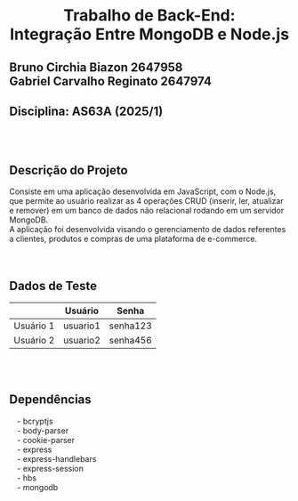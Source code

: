 # <p align=center>Trabalho de Back-End:<br> Integração Entre MongoDB e Node.js</p>

## Bruno Circhia Biazon 2647958<br>Gabriel Carvalho Reginato 2647974

## Disciplina: AS63A (2025/1)
<br><br>

## Descrição do Projeto
Consiste em uma aplicação desenvolvida em JavaScript, com o Node.js, que permite ao usuário realizar as 4 operações CRUD (inserir, ler, atualizar e remover) em um banco de dados não relacional rodando em um servidor MongoDB.<br>
A aplicação foi desenvolvida visando o gerenciamento de dados referentes a clientes, produtos e compras de uma plataforma de e-commerce.<br>
<br><br>

## Dados de Teste
|| Usuário | Senha |
|-|-|-|
| Usuário 1 | usuario1 | senha123 |
| Usuário 2 | usuario2 | senha456 |

<br><br>

## Dependências
&emsp;- bcryptjs <br>
&emsp;- body-parser <br>
&emsp;- cookie-parser <br>
&emsp;- express <br>
&emsp;- express-handlebars <br>
&emsp;- express-session <br>
&emsp;- hbs <br>
&emsp;- mongodb <br>
